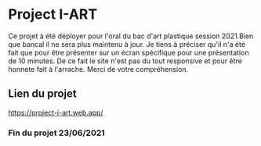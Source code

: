 # Project I-ART
Ce projet à été déployer pour l'oral du bac d'art plastique session 2021.Bien que bancal il ne sera plus maintenu à jour.
Je tiens à préciser qu'il n'a été fait que pour être présenter sur un écran spécifique pour une présentation de 10 minutes.
De ce fait le site n'est pas du tout responsive et pour être honnete fait à l'arrache.
Merci de votre compréhension.
## Lien du projet
https://project-i-art.web.app/
### Fin du projet 23/06/2021
